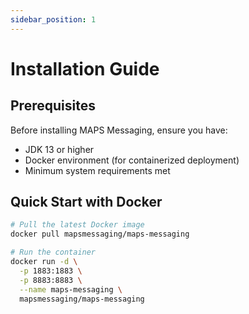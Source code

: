 ```yaml
---
sidebar_position: 1
---
```


# Installation Guide

## Prerequisites

Before installing MAPS Messaging, ensure you have:
- JDK 13 or higher
- Docker environment (for containerized deployment)
- Minimum system requirements met

## Quick Start with Docker

```bash
# Pull the latest Docker image
docker pull mapsmessaging/maps-messaging

# Run the container
docker run -d \
  -p 1883:1883 \
  -p 8883:8883 \
  --name maps-messaging \
  mapsmessaging/maps-messaging
